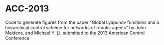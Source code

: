 # ACC-2013
Code to generate figures from the paper "Global Lyapunov functions and a hierarchical control scheme for networks of robotic agents" by John Maidens, and Michael Y. Li, submitted to the 2013 American Control Conference
